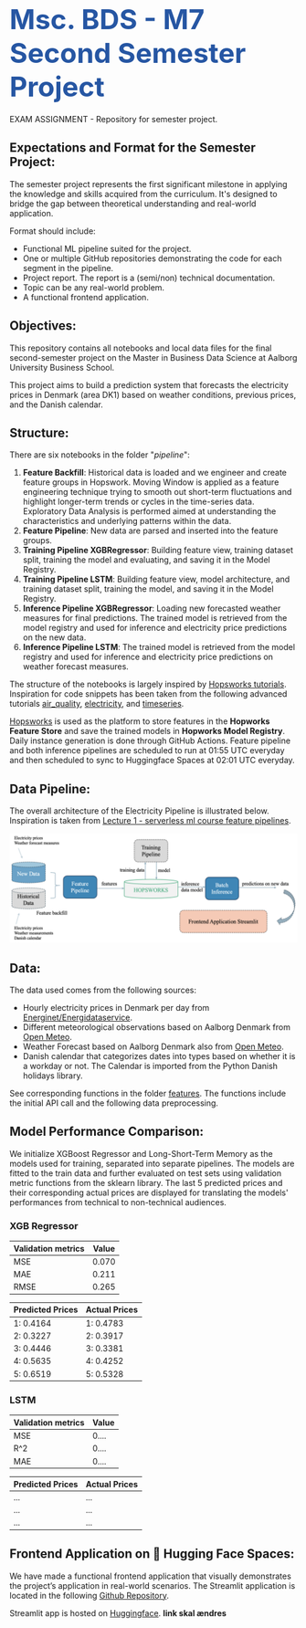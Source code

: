 # <span style="font-width:bold; font-size: 3rem; color:#2656a3;">**Msc. BDS - M7 Second Semester Project** 
EXAM ASSIGNMENT - Repository for semester project.

## Expectations and Format for the Semester Project:
The semester project represents the first significant milestone in applying the knowledge and skills acquired from the curriculum. It's designed to bridge the gap between theoretical understanding and real-world application.

Format should include:
- Functional ML pipeline suited for the project.
- One or multiple GitHub repositories demonstrating the code for each segment in the pipeline.
- Project report. The report is a (semi/non) technical documentation.
- Topic can be any real-world problem. 
- A functional frontend application.

## Objectives:
This repository contains all notebooks and local data files for the final second-semester project on the Master in Business Data Science at Aalborg University Business School.

This project aims to build a prediction system that forecasts the electricity prices in Denmark (area DK1) based on weather conditions, previous prices, and the Danish calendar.

## Structure:
There are six notebooks in the folder "*pipeline*":

1. **Feature Backfill**: Historical data is loaded and we engineer and create feature groups in Hopswork. Moving Window is applied as a feature engineering technique trying to smooth out short-term fluctuations and highlight longer-term trends or cycles in the time-series data. Exploratory Data Analysis is performed aimed at understanding the characteristics and underlying patterns within the data.
2. **Feature Pipeline**: New data are parsed and inserted into the feature groups.
3. **Training Pipeline XGBRegressor**: Building feature view, training dataset split, training the model and evaluating, and saving it in the Model Registry.
4. **Training Pipeline LSTM**: Building feature view, model architecture, and training dataset split, training the model, and saving it in the Model Registry.
5. **Inference Pipeline XGBRegressor**: Loading new forecasted weather measures for final predictions. The trained model is retrieved from the model registry and used for inference and electricity price predictions on the new data.
6. **Inference Pipeline LSTM**: The trained model is retrieved from the model registry and used for inference and electricity price predictions on weather forecast measures.

The structure of the notebooks is largely inspired by [Hopsworks tutorials](https://github.com/logicalclocks/hopsworks-tutorials).
Inspiration for code snippets has been taken from the following advanced tutorials [air_quality](https://github.com/logicalclocks/hopsworks-tutorials/tree/master/advanced_tutorials/air_quality), [electricity](https://github.com/logicalclocks/hopsworks-tutorials/tree/master/advanced_tutorials/electricity), and [timeseries](https://github.com/logicalclocks/hopsworks-tutorials/tree/master/advanced_tutorials/timeseries).

[Hopsworks](https://www.hopsworks.ai) is used as the platform to store features in the **Hopworks Feature Store** and save the trained models in **Hopworks Model Registry**. Daily instance generation is done through GitHub Actions. Feature pipeline and both inference pipelines are scheduled to run at 01:55 UTC everyday and then scheduled to sync to Huggingface Spaces at 02:01 UTC everyday.

## Data Pipeline:
The overall architecture of the Electricity Pipeline is illustrated below. Inspiration is taken from [Lecture 1 - serverless ml course feature pipelines](https://drive.google.com/file/d/1L8DHGC5xo0NlNe8xfh4xf4NZV1CEGBA6/view). 

![electricity_pipeline.png](images/electricity_pipeline.png)

## Data:
The data used comes from the following sources:

- Hourly electricity prices in Denmark per day from [Energinet/Energidataservice](https://www.energidataservice.dk).
- Different meteorological observations based on Aalborg Denmark from [Open Meteo](https://www.open-meteo.com).
- Weather Forecast based on Aalborg Denmark also from [Open Meteo](https://www.open-meteo.com).
- Danish calendar that categorizes dates into types based on whether it is a workday or not. The Calendar is imported from the Python Danish holidays library.

See corresponding functions in the folder [features](https://github.com/tobiasmj97/bds_m7_second-semester-project/tree/main/features). The functions include the initial API call and the following data preprocessing.

## Model Performance Comparison:
We initialize XGBoost Regressor and Long-Short-Term Memory as the models used for training, separated into separate pipelines. 
The models are fitted to the train data and further evaluated on test sets using validation metric functions from the sklearn library. The last 5 predicted prices and their corresponding actual prices are displayed for translating the models' performances from technical to non-technical audiences. 

### XGB Regressor 
| Validation metrics   | Value    |  
|----------------------|----------|
| MSE                  | 0.070    |
| MAE                  | 0.211    |
| RMSE                 | 0.265    |

| Predicted Prices | Actual Prices |  
|------------------|---------------|
| 1: 0.4164        | 1: 0.4783     |
| 2: 0.3227        | 2: 0.3917     |
| 3: 0.4446        | 3: 0.3381     |
| 4: 0.5635        | 4: 0.4252     |
| 5: 0.6519        | 5: 0.5328     |

### LSTM
| Validation metrics   | Value    |  
|----------------------|----------|
| MSE                  | 0....    |
| R^2                  | 0....    |
| MAE                  | 0....    |

| Predicted Prices | Actual Prices |  
|------------------|---------------|
| ...              | ...           |
| ...              | ...           |
| ...              | ...           |

## Frontend Application on 🤗 Hugging Face Spaces:
We have made a functional frontend application that visually demonstrates the project’s application in real-world scenarios. The Streamlit application is located in the following [Github Repository](https://github.com/tobiasmj97/bds_m7_second-semester-project_streamlit).

Streamlit app is hosted on [Huggingface](https://huggingface.co/spaces/Camillahannesbo/Electricity_price). **link skal ændres**
